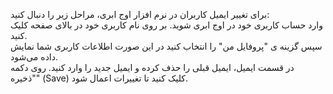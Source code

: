<p>برای تغییر ایمیل کاربران در نرم افزار اوج ابری، مراحل زیر را دنبال کنید:<br>وارد حساب کاربری خود در اوج ابری شوید. بر روی نام کاربری خود در بالای صفحه کلیک کنید.<br>سپس گزینه ی "پروفایل من" را انتخاب کنید در این صورت اطلاعات کاربری شما نمایش داده می‌شود.<br>در قسمت ایمیل، ایمیل قبلی را حذف کرده و ایمیل جدید را وارد کنید. روی دکمه "ذخیره" (Save) کلیک کنید تا تغییرات اعمال شود.</p>